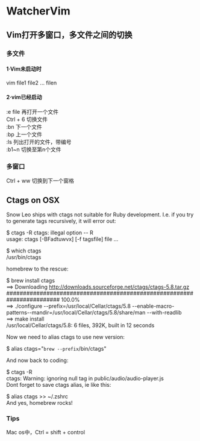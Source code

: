 # WatcherVim

## Vim打开多窗口，多文件之间的切换
### 多文件
#### 1·Vim未启动时
  vim file1 file2 ... filen
#### 2·vim已经启动
  :e file        再打开一个文件   
  Ctrl + 6       切换文件   
  :bn            下一个文件   
  :bp            上一个文件   
  :ls            列出打开的文件，带编号   
  :b1~n          切换至第n个文件

### 多窗口
  Ctrl + ww      切换到下一个窗格

## Ctags on OSX
Snow Leo ships with ctags not suitable for Ruby development. I.e. if you try to generate tags recursively, it will error out:

$ ctags -R
ctags: illegal option -- R   
usage: ctags [-BFadtuwvx] [-f tagsfile] file ...

$ which ctags   
/usr/bin/ctags

homebrew to the rescue:

$ brew install ctags   
==> Downloading http://downloads.sourceforge.net/ctags/ctags-5.8.tar.gz   
######################################################################## 100.0%   
==> ./configure --prefix=/usr/local/Cellar/ctags/5.8 --enable-macro-patterns--mandir=/usr/local/Cellar/ctags/5.8/share/man --with-readlib   
==> make install   
/usr/local/Cellar/ctags/5.8: 6 files, 392K, built in 12 seconds

Now we need to alias ctags to use new version:

$ alias ctags="`brew --prefix`/bin/ctags"   

And now back to coding:

$ ctags -R   
ctags: Warning: ignoring null tag in public/audio/audio-player.js   
Dont forget to save ctags alias, ie like this:

$ alias ctags >> ~/.zshrc   
And yes, homebrew rocks!

### Tips
  Mac os中，Ctrl = shift + control
